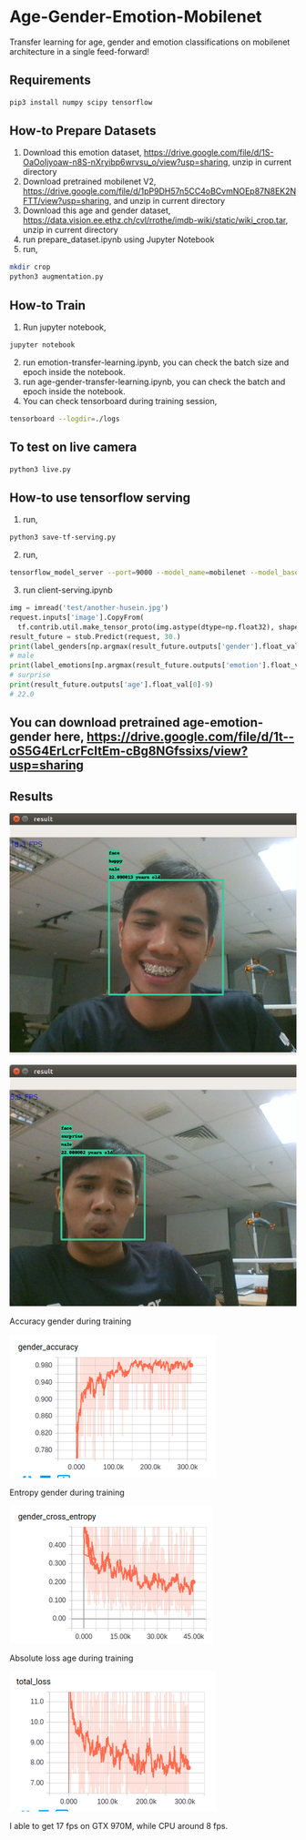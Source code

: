 # Age-Gender-Emotion-Mobilenet
Transfer learning for age, gender and emotion classifications on mobilenet architecture in a single feed-forward!

## Requirements
```bash
pip3 install numpy scipy tensorflow
```

## How-to Prepare Datasets
1. Download this emotion dataset, https://drive.google.com/file/d/1S-OaOoIjyoaw-n8S-nXryibp6wrvsu_o/view?usp=sharing, unzip in current directory
2. Download pretrained mobilenet V2, https://drive.google.com/file/d/1pP9DH57n5CC4oBCvmNOEp87N8EK2NFTT/view?usp=sharing, and unzip in current directory
3. Download this age and gender dataset, https://data.vision.ee.ethz.ch/cvl/rrothe/imdb-wiki/static/wiki_crop.tar, unzip in current directory
4. run prepare_dataset.ipynb using Jupyter Notebook
5. run,
```bash
mkdir crop
python3 augmentation.py
```

## How-to Train
1. Run jupyter notebook,
```bash
jupyter notebook
```
2. run emotion-transfer-learning.ipynb, you can check the batch size and epoch inside the notebook.
3. run age-gender-transfer-learning.ipynb, you can check the batch and epoch inside the notebook.
4. You can check tensorboard during training session,
```bash
tensorboard --logdir=./logs
```

## To test on live camera
```bash
python3 live.py
```

## How-to use tensorflow serving
1. run,
```bash
python3 save-tf-serving.py
```
2. run,
```bash
tensorflow_model_server --port=9000 --model_name=mobilenet --model_base_path=serving/versions
```
3. run client-serving.ipynb
```python
img = imread('test/another-husein.jpg')
request.inputs['image'].CopyFrom(
  tf.contrib.util.make_tensor_proto(img.astype(dtype=np.float32), shape=img.shape))
result_future = stub.Predict(request, 30.)
print(label_genders[np.argmax(result_future.outputs['gender'].float_val)])
# male
print(label_emotions[np.argmax(result_future.outputs['emotion'].float_val)])
# surprise
print(result_future.outputs['age'].float_val[0]-9)
# 22.0
```

## You can download pretrained age-emotion-gender here, https://drive.google.com/file/d/1t--oS5G4ErLcrFcItEm-cBg8NGfssixs/view?usp=sharing

## Results

![alt text](results/happy-gpu.png)

![alt text](results/surprise-cpu.png)

Accuracy gender during training

![alt text](results/acc-gender.png)

Entropy gender during training

![alt text](results/entropy-gender.png)

Absolute loss age during training

![alt text](results/age-loss.png)

I able to get 17 fps on GTX 970M, while CPU around 8 fps.
